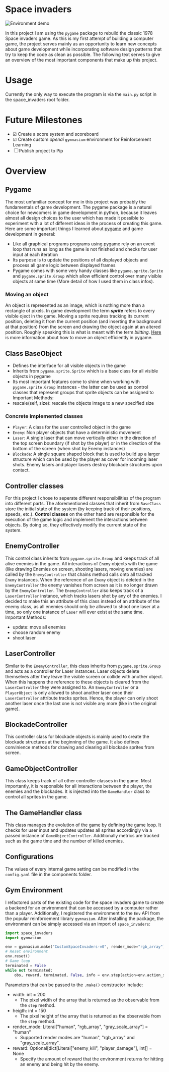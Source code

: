 # Space invaders

![Environment demo](demo_images.gif)

In this project I am using the `pygame` package to rebuild the classic 1978 Space invaders game. As this is my first attempt of building a computer game, the project serves mainly as an opportunity to learn new concepts about game development while incorporating software design patterns that try to keep the code as clean as possible. The following text serves to give an overview of the most important components that make up this project.

# Usage
Currently the only way to execute the program is via the `main.py` script in the space_invaders root folder. 

# Future Milestones
- &#9745; Create a score system and scoreboard
- &#9745; Create custom *openai* `gymnasium` environment for Reinforcement Learning
- &#9744; Publish project to Pip

# Overview

## Pygame
The most unfamiliar concept for me in this project was probably the fundamentals of game development. The pygame package is a natural choice for newcomers in game development in python, because it leaves almost all design choices to the user which has made it possible to experiment with a lot of different ideas in the process of creating this game.
Here are some important things I learned about [pygame](https://www.pygame.org/docs/) and game development in general:
- Like all graphical programs programs using pygame rely on an event loop that runs as long as the game is not finished and checks for user input at each iteration
- Its purpose is to update the positions of all displayed objects and process all game logic between displayed frames
- Pygame comes with some very handy classes like `pygame.sprite.Sprite` and `pygame.sprite.Group` which allow efficient control over many visible objects at same time (More detail of how I used them in class infos). 

### Moving an object
An object is represented as an image, which is nothing more than a rectangle of pixels. In game development the term ***sprite*** refers to every visible oject in the game. Moving a sprite requires tracking its current position, deleting it from the current position (and inserting the background at that position) from the screen and drawing the object again at an altered position. Roughly speaking this is what is meant with the term *blitting*. [Here](https://www.pygame.org/docs/tut/MoveIt.html) is more information about how to move an object efficiently in pygame.

## Class BaseObject
- Defines the interface for all visible objects in the game
- Inherits from `pygame.sprite.Sprite` which is a base class for all visible objects in pygame
- Its most important features come to shine when working with `pygame.sprite.Group` instances - the latter can be used as control classes that represent groups that sprite objects can be assigned to 
Important Methods:
 - rescale(self, size): rescale the objects image to a new specified size 

### Concrete implemented classes
- `Player`: A class for the user controlled object in the game
- `Enemy`: Non player objects that have a deterministic movement
- `Laser`: A single laser that can move vertically either in the direction of the top screen boundary (if shot by the player) or in the direction of the bottom of the screen (when shot by Enemy instances)
- `Blockade`: A single square shaped block that is used to build up a larger structure which can be used by the player as cover for incoming laser shots. Enemy lasers and player lasers destroy blockade structures upon contact.

## Controller classes
For this project I chose to seperate different responsibilities of the program into different parts. The aforementioned classes that inherit from `BaseClass` store the initial state of the system (by keeping track of their positions, speeds, etc.). **Control classes** on the other hand are responsible for the execution of the game logic and implement the interactions between objects. By doing so, they effectively modify the current state of the system.

## EnemyController
This control class inherits from `pygame.sprite.Group` and keeps track of all alive enemies in the game. All interactions of `Enemy` objects with the game (like drawing Enemies on screen, shooting lasers, moving enemies) are called by the `EnemyController` that chains method calls onto all tracked `Enemy` instances. When the reference of an `Enemy` object is deleted in the `EnemyController` the enemy vanishes from screen as it is no longer drawn by the `EnemyController`.  The `EnemyController` also keeps track of a `LaserController` instance, which tracks lasers shot by any of the enemies. I decided to make this an attribute of this class instead of an attribute of the enemy class, as all enemies should only be allowed to shoot one laser at a time, so only one instance of `Laser` will ever exist at the same time. 
Important Methods:
- update: move all enemies
- choose random enemy
- shoot laser


## LaserController
Similar to the `EnemyController`, this class inherits from `pygame.sprite.Group` and acts as a controller for Laser instances. Laser objects delete themselves after they leave the visible screen or collide with another object. When this happens the reference to these objects is cleared from the `LaserController` they were assigned to. An `EnemyController` or a `PlayerObject` is only allowed to shoot another laser once their `LaserController` attribute tracks sprites. Hence, the player can only shoot another laser once the last one is not visible any more (like in the original game). 


## BlockadeController
This controller class for blockade objects is mainly used to create the blockade structures at the beginning of the game. It also defines convinience methods for drawing and clearing all blockade sprites from screen.


## GameObjectController
This class keeps track of all other controller classes in the game. Most importantly, it is responsible for all interactions between the player, the enemies and the blockades. It is injected into the `GameHandler` class to control all sprites in the game.


## The GameHandler class
This class manages the evolution of the game by defining the game loop. It checks for user input and updates updates all sprites accordingly via a passed instance of `GameObjectController`. Additionally metrics are tracked such as the game time and the number of killed enemies.

## Configurations
The values of every internal game setting can be modified in the `config.yaml` file in the components folder.

## Gym Environment

I refactored parts of the existing code for the space invaders game to create a backend for an environment that can be accessed by a computer rather than a player. Additionally, I registered the environment to the `Env` API from the popular reinforcement library `gymnasium`. After installing the package, the environment can be simply accessed via an import of `space_invaders`: 
```Python
import space_invaders
import gymnasium

env = gymnasium.make("CustomSpaceInvaders-v0", render_mode="rgb_array")
# Reset environment
env.reset()
# Game loop
terminated = False
while not terminated:
    obs, reward, terminated, False, info = env.step(action=env.action_space.sample())
```
Parameters that can be passed to the `.make()` constructor include:
- width: int = 200
    - The pixel width of the array that is returned as the observable from the `step` method.
- heigth: int = 150
    - The pixel height of the array that is returned as the observable from the `step` method.
- render_mode: Literal["human", "rgb_array", "gray_scale_array"] = "human"
    - Supported render modes are "human", "rgb_array" and "gray_scale_array".
- reward: Optional[dict[Literal["enemy_kill", "player_damage"], int]] = None
    - Specify the amount of reward that the environment returns for hitting an enemy and being hit by the enemy.
